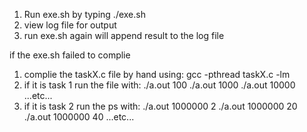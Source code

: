 1. Run exe.sh by typing ./exe.sh
2. view log file for output 
3. run exe.sh again will append result to the log file 

if the exe.sh failed to complie 
1. complie the taskX.c file by hand using: 
	gcc -pthread taskX.c -lm
2. if it is task 1 run the file with: 
	./a.out 100 
	./a.out 1000 
	./a.out 10000 
	...etc... 
3. if it is task 2 run the ps with: 
	./a.out 1000000 2 
	./a.out 1000000 20 
	./a.out 1000000 40 
	...etc... 
